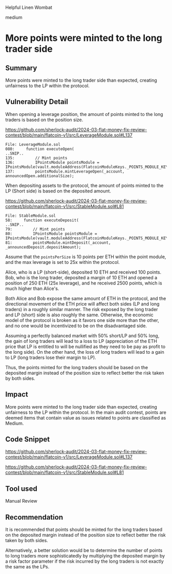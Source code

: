 Helpful Linen Wombat

medium

# More points were minted to the long trader side

## Summary

More points were minted to the long trader side than expected, creating unfairness to the LP within the protocol.

## Vulnerability Detail

When opening a leverage position, the amount of points minted to the long traders is based on the position size.

https://github.com/sherlock-audit/2024-03-flat-money-fix-review-contest/blob/main/flatcoin-v1/src/LeverageModule.sol#L137

```solidity
File: LeverageModule.sol
080:     function executeOpen(
..SNIP..
135:         // Mint points
136:         IPointsModule pointsModule = IPointsModule(vault.moduleAddress(FlatcoinModuleKeys._POINTS_MODULE_KEY));
137:         pointsModule.mintLeverageOpen(_account, announcedOpen.additionalSize);
```

When depositing assets to the protocol, the amount of points minted to the LP (Short side) is based on the deposited amount.

https://github.com/sherlock-audit/2024-03-flat-money-fix-review-contest/blob/main/flatcoin-v1/src/StableModule.sol#L81

```solidity
File: StableModule.sol
58:     function executeDeposit(
..SNIP..
79:         // Mint points
80:         IPointsModule pointsModule = IPointsModule(vault.moduleAddress(FlatcoinModuleKeys._POINTS_MODULE_KEY));
81:         pointsModule.mintDeposit(_account, _announcedDeposit.depositAmount);
```

Assume that the `pointsPerSize` is 10 points per ETH within the point module, and the max leverage is set to 25x within the protocol.

Alice, who is a LP (short-side), deposited 10 ETH and received 100 points. Bob, who is the long trader, deposited a margin of 10 ETH and opened a position of 250 ETH (25x leverage), and he received 2500 points, which is much higher than Alice's.

Both Alice and Bob expose the same amount of ETH in the protocol, and the directional movement of the ETH price will affect both sides (LP and long traders) in a roughly similar manner. The risk exposed by the long trader and LP (short) side is also roughly the same. Otherwise, the economic model of the protocol is broken as it favors one side more than the other, and no one would be incentivized to be on the disadvantaged side.

Assuming a perfectly balanced market with 50% short/LP and 50% long, the gain of long traders will lead to a loss to LP (appreciation of the ETH price that LP is entitled to will be nullified as they need to be pay as profit to the long side). On the other hand, the loss of long traders will lead to a gain to LP (long traders lose their margin to LP).

Thus, the points minted for the long traders should be based on the deposited margin instead of the position size to reflect better the risk taken by both sides.

## Impact

More points were minted to the long trader side than expected, creating unfairness to the LP within the protocol. In the main audit contest, points are deemed items that contain value as issues related to points are classified as Medium.

## Code Snippet

https://github.com/sherlock-audit/2024-03-flat-money-fix-review-contest/blob/main/flatcoin-v1/src/LeverageModule.sol#L137

https://github.com/sherlock-audit/2024-03-flat-money-fix-review-contest/blob/main/flatcoin-v1/src/StableModule.sol#L81

## Tool used

Manual Review

## Recommendation

It is recommended that points should be minted for the long traders based on the deposited margin instead of the position size to reflect better the risk taken by both sides. 

Alternatively, a better solution would be to determine the number of points to long traders more sophisticatedly by multiplying the deposited margin by a risk factor parameter if the risk incurred by the long traders is not exactly the same as the LPs.
